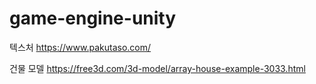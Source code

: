 # game-engine-unity


텍스처
https://www.pakutaso.com/

건물 모델
https://free3d.com/3d-model/array-house-example-3033.html